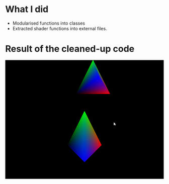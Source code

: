 # What I did
- Modularised functions into classes
- Extracted shader functions into external files.


# Result of the cleaned-up code
![cleanup](https://github.com/changh95/OpenGL_tutorial/blob/master/src/5.CodeCleanUp/5.Cleanup.gif?raw=true)
